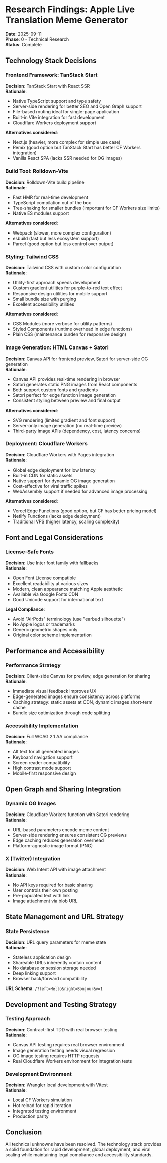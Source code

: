 # Research Findings: Apple Live Translation Meme Generator

**Date**: 2025-09-11  
**Phase**: 0 - Technical Research  
**Status**: Complete

## Technology Stack Decisions

### Frontend Framework: TanStack Start
**Decision**: TanStack Start with React SSR  
**Rationale**: 
- Native TypeScript support and type safety
- Server-side rendering for better SEO and Open Graph support
- File-based routing ideal for single-page application
- Built-in Vite integration for fast development
- Cloudflare Workers deployment support

**Alternatives considered**: 
- Next.js (heavier, more complex for simple use case)
- Remix (good option but TanStack Start has better CF Workers integration)
- Vanilla React SPA (lacks SSR needed for OG images)

### Build Tool: Rolldown-Vite  
**Decision**: Rolldown-Vite build pipeline  
**Rationale**: 
- Fast HMR for real-time development
- TypeScript compilation out of the box
- Tree-shaking for smaller bundles (important for CF Workers size limits)
- Native ES modules support

**Alternatives considered**: 
- Webpack (slower, more complex configuration)
- esbuild (fast but less ecosystem support)
- Parcel (good option but less control over output)

### Styling: Tailwind CSS
**Decision**: Tailwind CSS with custom color configuration  
**Rationale**: 
- Utility-first approach speeds development
- Custom gradient utilities for purple-to-red text effect
- Responsive design utilities for mobile support
- Small bundle size with purging
- Excellent accessibility utilities

**Alternatives considered**: 
- CSS Modules (more verbose for utility patterns)
- Styled Components (runtime overhead in edge functions)
- Plain CSS (maintenance burden for responsive design)

### Image Generation: HTML Canvas + Satori
**Decision**: Canvas API for frontend preview, Satori for server-side OG generation  
**Rationale**: 
- Canvas API provides real-time rendering in browser
- Satori generates static PNG images from React components
- Both support custom fonts and gradients
- Satori perfect for edge function image generation
- Consistent styling between preview and final output

**Alternatives considered**: 
- SVG rendering (limited gradient and font support)
- Server-only image generation (no real-time preview)
- Third-party image APIs (dependency, cost, latency concerns)

### Deployment: Cloudflare Workers
**Decision**: Cloudflare Workers with Pages integration  
**Rationale**: 
- Global edge deployment for low latency
- Built-in CDN for static assets
- Native support for dynamic OG image generation
- Cost-effective for viral traffic spikes
- WebAssembly support if needed for advanced image processing

**Alternatives considered**: 
- Vercel Edge Functions (good option, but CF has better pricing model)
- Netlify Functions (lacks edge deployment)
- Traditional VPS (higher latency, scaling complexity)

## Font and Legal Considerations

### License-Safe Fonts
**Decision**: Use Inter font family with fallbacks  
**Rationale**: 
- Open Font License compatible
- Excellent readability at various sizes
- Modern, clean appearance matching Apple aesthetic
- Available via Google Fonts CDN
- Good Unicode support for international text

**Legal Compliance**: 
- Avoid "AirPods" terminology (use "earbud silhouette")
- No Apple logos or trademarks
- Generic geometric shapes only
- Original color scheme implementation

## Performance and Accessibility

### Performance Strategy
**Decision**: Client-side Canvas for preview, edge generation for sharing  
**Rationale**: 
- Immediate visual feedback improves UX
- Edge-generated images ensure consistency across platforms
- Caching strategy: static assets at CDN, dynamic images short-term cache
- Bundle size optimization through code splitting

### Accessibility Implementation  
**Decision**: Full WCAG 2.1 AA compliance  
**Rationale**: 
- Alt text for all generated images
- Keyboard navigation support
- Screen reader compatibility
- High contrast mode support
- Mobile-first responsive design

## Open Graph and Sharing Integration

### Dynamic OG Images
**Decision**: Cloudflare Workers function with Satori rendering  
**Rationale**: 
- URL-based parameters encode meme content
- Server-side rendering ensures consistent OG previews
- Edge caching reduces generation overhead
- Platform-agnostic image format (PNG)

### X (Twitter) Integration
**Decision**: Web Intent API with image attachment  
**Rationale**: 
- No API keys required for basic sharing
- User controls their own posting
- Pre-populated text with link
- Image attachment via blob URL

## State Management and URL Strategy

### State Persistence
**Decision**: URL query parameters for meme state  
**Rationale**: 
- Stateless application design
- Shareable URLs inherently contain content
- No database or session storage needed
- Deep linking support
- Browser back/forward compatibility

**URL Schema**: `/?left=Hello&right=Bonjour&v=1`

## Development and Testing Strategy

### Testing Approach
**Decision**: Contract-first TDD with real browser testing  
**Rationale**: 
- Canvas API testing requires real browser environment
- Image generation testing needs visual regression
- OG image testing requires HTTP requests
- Real Cloudflare Workers environment for integration tests

### Development Environment
**Decision**: Wrangler local development with Vitest  
**Rationale**: 
- Local CF Workers simulation
- Hot reload for rapid iteration
- Integrated testing environment
- Production parity

## Conclusion

All technical unknowns have been resolved. The technology stack provides a solid foundation for rapid development, global deployment, and viral scaling while maintaining legal compliance and accessibility standards.